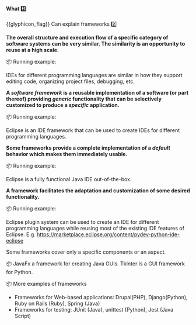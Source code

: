 <div id="title">

#### What :two:

</div>

<span id="prereqs"></span>

<span id="outcomes">{{glyphicon_flag}} Can explain frameworks :two:</span>

<div id="body">

**The overall structure and execution flow of a specific category of software systems can be very similar. The similarity is an opportunity to reuse at a high scale.**

<tip-box>

:package: Running example:

IDEs for different programming languages are similar in how they support editing code, organizing project files, debugging, etc.

</tip-box>

**A _software framework_ is a reusable implementation of a software (or part thereof) providing _generic_ functionality that can be selectively customized to produce a _specific_ application.**

<tip-box>

:package: Running example:

Eclipse is an IDE framework that can be used to create IDEs for different programming languages.

</tip-box>

**Some frameworks provide a complete implementation of a _default_ behavior which makes them immediately usable.**

<tip-box>

:package: Running example:

Eclipse is a fully functional Java IDE out-of-the-box.

</tip-box>

**A framework facilitates the adaptation and customization of some desired functionality.**

<tip-box>

:package: Running example:

Eclipse plugin system can be used to create an IDE for different programming languages while reusing most of the existing IDE features of Eclipse. E.g. https://marketplace.eclipse.org/content/pydev-python-ide-eclipse

</tip-box>

Some frameworks cover only a specific components or an aspect.

<tip-box>

:package: JavaFx a framework for creating Java GUIs. TkInter is a GUI framework for Python.

</tip-box>

<tip-box>

:package: More examples of frameworks

* Frameworks for Web-based applications: Drupal(PHP), Django(Python), Ruby on Rails (Ruby), Spring (Java)
* Frameworks for testing: JUnit (Java), unittest (Python), Jest (Java Script)

</tip-box>

</div>

<div id="extras">
</div>